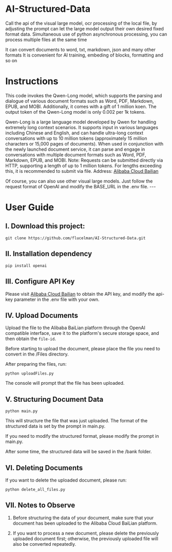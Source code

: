 # AI-Structured-Data
Call the api of the visual large model, ocr processing of the local file, by adjusting the prompt can let the large model output their own desired fixed format data. Simultaneous use of python asynchronous processing, you can process multiple files at the same time

It can convert documents to word, txt, markdown, json and many other formats
It is convenient for AI training, embeding of blocks, formatting and so on

# Instructions 

This code invokes the Qwen-Long model, which supports the parsing and dialogue of various document formats such as Word, PDF, Markdown, EPUB, and MOBI. Additionally, it comes with a gift of 1 million koen. The output token of the Qwen-Long model is only 0.002 per 1k tokens. 

Qwen-Long is a large language model developed by Qwen for handling extremely long context scenarios. It supports input in various languages including Chinese and English, and can handle ultra-long context conversations with up to 10 million tokens (approximately 15 million characters or 15,000 pages of documents). When used in conjunction with the newly launched document service, it can parse and engage in conversations with multiple document formats such as Word, PDF, Markdown, EPUB, and MOBI. Note: Requests can be submitted directly via HTTP, supporting a length of up to 1 million tokens. For lengths exceeding this, it is recommended to submit via file. Address: [Alibaba Cloud Bailian](https://bailian.console.aliyun.com/#/model-market/detail/qwen-long?tabKey=sdk) 

Of course, you can also use other visual large models. Just follow the request format of OpenAI and modify the BASE_URL in the .env file. ---
# User Guide 

## I. Download this project: 

```
git clone https://github.com/flucelman/AI-Structured-Data.git
```


## II. Installation dependency 

```
pip install openai
```


## III. Configure API Key 

Please visit [Alibaba Cloud Bailian](https://bailian.console.aliyun.com/#/model-market/detail/qwen-long?tabKey=sdk) to obtain the API key, and modify the api-key parameter in the .env file with your own. 

## IV. Upload Documents 

Upload the file to the Alibaba BaiLian platform through the OpenAI compatible interface, save it to the platform's secure storage space, and then obtain the `file-id`. 

Before starting to upload the document, please place the file you need to convert in the /Files directory. 

After preparing the files, run: 

```
python uploadFiles.py
```


The console will prompt that the file has been uploaded. 

## V. Structuring Document Data 

```
python main.py
```


This will structure the file that was just uploaded. The format of the structured data is set by the prompt in main.py. 

If you need to modify the structured format, please modify the prompt in main.py. 

After some time, the structured data will be saved in the /bank folder. 

## VI. Deleting Documents 

If you want to delete the uploaded document, please run: 

```
python delete_all_files.py
```


## VII. Notes to Observe 

1. Before structuring the data of your document, make sure that your document has been uploaded to the Alibaba Cloud BaiLian platform. 

2. If you want to process a new document, please delete the previously uploaded document first; otherwise, the previously uploaded file will also be converted repeatedly.
